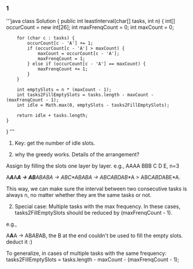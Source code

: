 ### 1
'''java
class Solution {
    public int leastInterval(char[] tasks, int n) {
        int[] occurCount = new int[26];
        int maxFrenqCount = 0;
        int maxCount = 0;
        
        for (char c : tasks) {
            occurCount[c - 'A'] += 1;
            if (occurCount[c - 'A'] > maxCount) {
                maxCount = occurCount[c - 'A'];
                maxFrenqCount = 1;
            } else if (occurCount[c - 'A'] == maxCount) {
                maxFrenqCount += 1;
            }
        }
        
        int emptySlots = n * (maxCount - 1);
        int tasks2FillEmptySlots = tasks.length - maxCount - (maxFrenqCount - 1);
        int idle = Math.max(0, emptySlots - tasks2FillEmptySlots);

        return idle + tasks.length;
    }
}
'''

1) Key: get the number of idle slots.

2) why the greedy works. Details of the arrangement?

Assign by filling the slots one layer by layer. e.g., AAAA BBB C D E, n=3

A***A***A***A -> AB**AB**AB**A -> ABC*AB**AB**A -> ABC*ABD*AB**A > ABC*ABD*ABE*A. 

This way, we can make sure the interval between two consecutive tasks is always n, no matter whether they are the same tasks or not.

2) Special case: Multiple tasks with the max frequency. In these cases, tasks2FillEmptySlots should be reduced by (maxFrenqCount - 1).

e.g., 

A**A**A -> AB*AB*AB, the B at the end couldn't be used to fill the empty slots. deduct it :)

To generalize, in cases of multiple tasks with the same frequency: tasks2FillEmptySlots = tasks.length - maxCount - (maxFrenqCount - 1);



